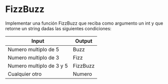 # FizzBuzz
Implementar una función FizzBuzz que reciba como argumento un int y que retorne un string dadas las siguientes condiciones:

| Input                   | Output  |
| -----                   | ------  |
| Numero multiplo de 5    | Buzz    |
| Numero multiplo de 3    | Fizz    |
| Numero multiplo de 3 y 5| FizzBuzz|
| Cualquier otro          | Numero  |
